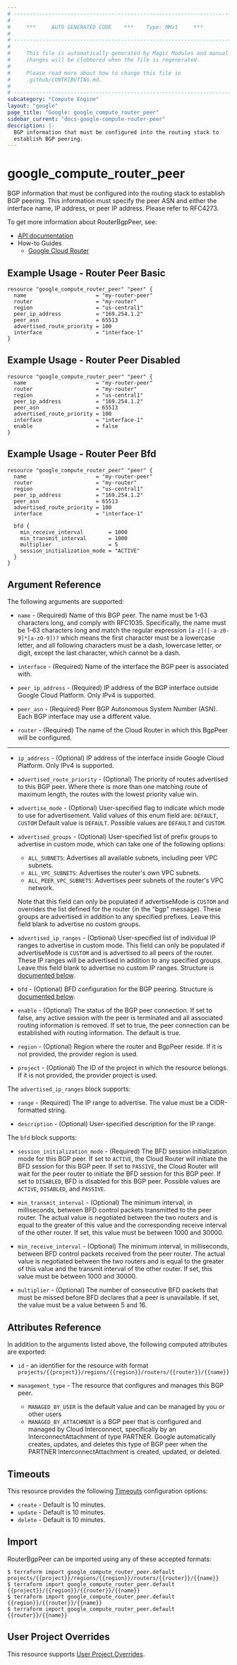 ```yaml
---
# ----------------------------------------------------------------------------
#
#     ***     AUTO GENERATED CODE    ***    Type: MMv1     ***
#
# ----------------------------------------------------------------------------
#
#     This file is automatically generated by Magic Modules and manual
#     changes will be clobbered when the file is regenerated.
#
#     Please read more about how to change this file in
#     .github/CONTRIBUTING.md.
#
# ----------------------------------------------------------------------------
subcategory: "Compute Engine"
layout: "google"
page_title: "Google: google_compute_router_peer"
sidebar_current: "docs-google-compute-router-peer"
description: |-
  BGP information that must be configured into the routing stack to
  establish BGP peering.
---
```


# google\_compute\_router\_peer

BGP information that must be configured into the routing stack to
establish BGP peering. This information must specify the peer ASN
and either the interface name, IP address, or peer IP address.
Please refer to RFC4273.


To get more information about RouterBgpPeer, see:

* [API documentation](https://cloud.google.com/compute/docs/reference/rest/v1/routers)
* How-to Guides
    * [Google Cloud Router](https://cloud.google.com/router/docs/)

## Example Usage - Router Peer Basic


```hcl
resource "google_compute_router_peer" "peer" {
  name                      = "my-router-peer"
  router                    = "my-router"
  region                    = "us-central1"
  peer_ip_address           = "169.254.1.2"
  peer_asn                  = 65513
  advertised_route_priority = 100
  interface                 = "interface-1"
}
```
## Example Usage - Router Peer Disabled


```hcl
resource "google_compute_router_peer" "peer" {
  name                      = "my-router-peer"
  router                    = "my-router"
  region                    = "us-central1"
  peer_ip_address           = "169.254.1.2"
  peer_asn                  = 65513
  advertised_route_priority = 100
  interface                 = "interface-1"
  enable                    = false
}
```
## Example Usage - Router Peer Bfd


```hcl
resource "google_compute_router_peer" "peer" {
  name                      = "my-router-peer"
  router                    = "my-router"
  region                    = "us-central1"
  peer_ip_address           = "169.254.1.2"
  peer_asn                  = 65513
  advertised_route_priority = 100
  interface                 = "interface-1"

  bfd {
    min_receive_interval        = 1000
    min_transmit_interval       = 1000
    multiplier                  = 5
    session_initialization_mode = "ACTIVE"
  }
}
```

## Argument Reference

The following arguments are supported:


* `name` -
  (Required)
  Name of this BGP peer. The name must be 1-63 characters long,
  and comply with RFC1035. Specifically, the name must be 1-63 characters
  long and match the regular expression `[a-z]([-a-z0-9]*[a-z0-9])?` which
  means the first character must be a lowercase letter, and all
  following characters must be a dash, lowercase letter, or digit,
  except the last character, which cannot be a dash.

* `interface` -
  (Required)
  Name of the interface the BGP peer is associated with.

* `peer_ip_address` -
  (Required)
  IP address of the BGP interface outside Google Cloud Platform.
  Only IPv4 is supported.

* `peer_asn` -
  (Required)
  Peer BGP Autonomous System Number (ASN).
  Each BGP interface may use a different value.

* `router` -
  (Required)
  The name of the Cloud Router in which this BgpPeer will be configured.


- - -


* `ip_address` -
  (Optional)
  IP address of the interface inside Google Cloud Platform.
  Only IPv4 is supported.

* `advertised_route_priority` -
  (Optional)
  The priority of routes advertised to this BGP peer.
  Where there is more than one matching route of maximum
  length, the routes with the lowest priority value win.

* `advertise_mode` -
  (Optional)
  User-specified flag to indicate which mode to use for advertisement.
  Valid values of this enum field are: `DEFAULT`, `CUSTOM`
  Default value is `DEFAULT`.
  Possible values are `DEFAULT` and `CUSTOM`.

* `advertised_groups` -
  (Optional)
  User-specified list of prefix groups to advertise in custom
  mode, which can take one of the following options:
  * `ALL_SUBNETS`: Advertises all available subnets, including peer VPC subnets.
  * `ALL_VPC_SUBNETS`: Advertises the router's own VPC subnets.
  * `ALL_PEER_VPC_SUBNETS`: Advertises peer subnets of the router's VPC network.

  Note that this field can only be populated if advertiseMode is `CUSTOM`
  and overrides the list defined for the router (in the "bgp" message).
  These groups are advertised in addition to any specified prefixes.
  Leave this field blank to advertise no custom groups.

* `advertised_ip_ranges` -
  (Optional)
  User-specified list of individual IP ranges to advertise in
  custom mode. This field can only be populated if advertiseMode
  is `CUSTOM` and is advertised to all peers of the router. These IP
  ranges will be advertised in addition to any specified groups.
  Leave this field blank to advertise no custom IP ranges.
  Structure is [documented below](#nested_advertised_ip_ranges).

* `bfd` -
  (Optional)
  BFD configuration for the BGP peering.
  Structure is [documented below](#nested_bfd).

* `enable` -
  (Optional)
  The status of the BGP peer connection. If set to false, any active session
  with the peer is terminated and all associated routing information is removed.
  If set to true, the peer connection can be established with routing information.
  The default is true.

* `region` -
  (Optional)
  Region where the router and BgpPeer reside.
  If it is not provided, the provider region is used.

* `project` - (Optional) The ID of the project in which the resource belongs.
    If it is not provided, the provider project is used.


<a name="nested_advertised_ip_ranges"></a>The `advertised_ip_ranges` block supports:

* `range` -
  (Required)
  The IP range to advertise. The value must be a
  CIDR-formatted string.

* `description` -
  (Optional)
  User-specified description for the IP range.

<a name="nested_bfd"></a>The `bfd` block supports:

* `session_initialization_mode` -
  (Required)
  The BFD session initialization mode for this BGP peer.
  If set to `ACTIVE`, the Cloud Router will initiate the BFD session
  for this BGP peer. If set to `PASSIVE`, the Cloud Router will wait
  for the peer router to initiate the BFD session for this BGP peer.
  If set to `DISABLED`, BFD is disabled for this BGP peer.
  Possible values are `ACTIVE`, `DISABLED`, and `PASSIVE`.

* `min_transmit_interval` -
  (Optional)
  The minimum interval, in milliseconds, between BFD control packets
  transmitted to the peer router. The actual value is negotiated
  between the two routers and is equal to the greater of this value
  and the corresponding receive interval of the other router. If set,
  this value must be between 1000 and 30000.

* `min_receive_interval` -
  (Optional)
  The minimum interval, in milliseconds, between BFD control packets
  received from the peer router. The actual value is negotiated
  between the two routers and is equal to the greater of this value
  and the transmit interval of the other router. If set, this value
  must be between 1000 and 30000.

* `multiplier` -
  (Optional)
  The number of consecutive BFD packets that must be missed before
  BFD declares that a peer is unavailable. If set, the value must
  be a value between 5 and 16.

## Attributes Reference

In addition to the arguments listed above, the following computed attributes are exported:

* `id` - an identifier for the resource with format `projects/{{project}}/regions/{{region}}/routers/{{router}}/{{name}}`

* `management_type` -
  The resource that configures and manages this BGP peer.
  * `MANAGED_BY_USER` is the default value and can be managed by
  you or other users
  * `MANAGED_BY_ATTACHMENT` is a BGP peer that is configured and
  managed by Cloud Interconnect, specifically by an
  InterconnectAttachment of type PARTNER. Google automatically
  creates, updates, and deletes this type of BGP peer when the
  PARTNER InterconnectAttachment is created, updated,
  or deleted.


## Timeouts

This resource provides the following
[Timeouts](/docs/configuration/resources.html#timeouts) configuration options:

- `create` - Default is 10 minutes.
- `update` - Default is 10 minutes.
- `delete` - Default is 10 minutes.

## Import


RouterBgpPeer can be imported using any of these accepted formats:

```
$ terraform import google_compute_router_peer.default projects/{{project}}/regions/{{region}}/routers/{{router}}/{{name}}
$ terraform import google_compute_router_peer.default {{project}}/{{region}}/{{router}}/{{name}}
$ terraform import google_compute_router_peer.default {{region}}/{{router}}/{{name}}
$ terraform import google_compute_router_peer.default {{router}}/{{name}}
```

## User Project Overrides

This resource supports [User Project Overrides](https://www.terraform.io/docs/providers/google/guides/provider_reference.html#user_project_override).
